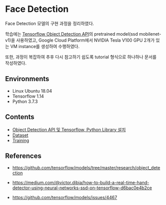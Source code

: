 # Face Detection

Face Detection 모델의 구현 과정을 정리하였다.

학습에는 <a href="https://github.com/tensorflow/models/tree/master/research/object_detection">Tensorflow Object Detection API</a>의 pretrained model(ssd mobilenet-v1)을 사용하였고, Google Cloud Platform에서 NVIDIA Tesla V100 GPU 2개가 있는 VM instance를 생성하여 수행하였다.

또한, 과정이 복잡하여 추후 다시 참고하기 쉽도록 tutorial 형식으로 하나하나 문서를 작성하였다.

## Environments
- Linux Ubuntu 18.04
- Tensorflow 1.14
- Python 3.7.3

## Contents
- <a href='./installation'>Object Detection API 및 Tensorflow, Python Library 설치</a>
- <a href='./dataset'>Dataset</a>
- <a href='./training'>Training</a>

## References

- https://github.com/tensorflow/models/tree/master/research/object_detection

- https://medium.com/@victor.dibia/how-to-build-a-real-time-hand-detector-using-neural-networks-ssd-on-tensorflow-d6bac0e4b2ce

- https://github.com/tensorflow/models/issues/4467

